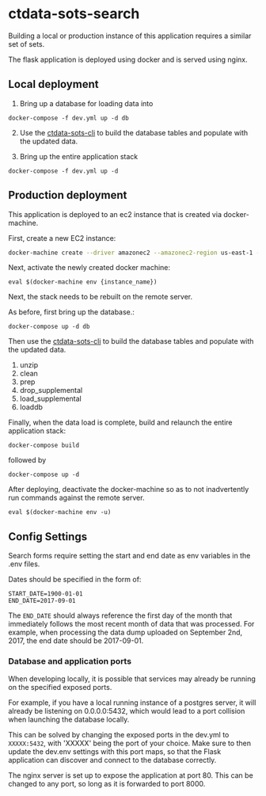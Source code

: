 # ctdata-sots-search

Building a local or production instance of this application requires a similar set of sets.

The flask application is deployed using docker and is served using nginx.

## Local deployment

1. Bring up a database for loading data into

`docker-compose -f dev.yml up -d db`

2. Use the [ctdata-sots-cli](https://github.com/CT-Data-Collaborative/ctdata-sots-cli) to build the database tables and populate with the updated data.

3. Bring up the entire application stack

`docker-compose -f dev.yml up -d`

## Production deployment

This application is deployed to an ec2 instance that is created via docker-machine.

First, create a new EC2 instance:

```bash
docker-machine create --driver amazonec2 --amazonec2-region us-east-1 --amazonec2-zone a --amazonec2-instance-type t2.medium --amazonec2-root-size 32 --amazonec2-security-group launch-wizard-1 {{ instance_name }}
```

Next, activate the newly created docker machine:

`eval $(docker-machine env {instance_name})`

Next, the stack needs to be rebuilt on the remote server.

As before, first bring up the database.:

`docker-compose up -d db`

Then use the [ctdata-sots-cli](https://github.com/CT-Data-Collaborative/ctdata-sots-cli) to build the database tables and populate with the updated data.

1. unzip
2. clean
3. prep
4. drop_supplemental
5. load_supplemental
6. loaddb

Finally, when the data load is complete, build and relaunch the entire application stack:

`docker-compose build`

followed by

`docker-compose up -d`

After deploying, deactivate the docker-machine so as to not inadvertently run commands against the remote server.

`eval $(docker-machine env -u)`



## Config Settings

Search forms require setting the start and end date as env variables in the .env files.

Dates should be specified in the form of:

```
START_DATE=1900-01-01
END_DATE=2017-09-01
```

The `END_DATE` should always reference the first day of the month that immediately follows the most recent month of data that was processed. For example, when processing the data dump uploaded on September 2nd, 2017, the end date should be 2017-09-01.


### Database and application ports

When developing locally, it is possible that services may already be running on the specified exposed ports.

For example, if you have a local running instance of a postgres server, it will already be listening on 0.0.0.0:5432, which
would lead to a port collision when launching the database locally.

This can be solved by changing the exposed ports in the dev.yml to `XXXXX:5432`, with 'XXXXX' being the port of your choice.
Make sure to then update the dev.env settings with this port maps, so that the Flask application can discover and connect to the database correctly.

The nginx server is set up to expose the application at port 80. This can be changed to any port, so long as it is forwarded to port 8000.